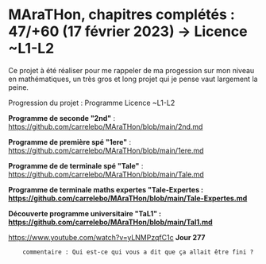 # MAraTHon, chapitres complétés : 47/+60 (17 février 2023) -> Licence ~L1-L2

Ce projet à été réaliser pour me rappeler de ma progession sur mon niveau en mathématiques, un très gros et long projet qui je pense vaut largement la peine.

Progression du projet : Programme Licence ~L1-L2


**Programme de seconde "2nd"** : https://github.com/carrelebo/MAraTHon/blob/main/2nd.md

**Programme de première spé "1ere"** : https://github.com/carrelebo/MAraTHon/blob/main/1ere.md

**Programme de de terminale spé "Tale"** : https://github.com/carrelebo/MAraTHon/blob/main/Tale.md

**Programme de terminale maths expertes "Tale-Expertes : https://github.com/carrelebo/MAraTHon/blob/main/Tale-Expertes.md**

**Découverte programme universitaire "TaL1" : https://github.com/carrelebo/MAraTHon/blob/main/Tal1.md**

https://www.youtube.com/watch?v=yLNMPzqfC1c
**Jour 277**

        commentaire : Qui est-ce qui vous a dit que ça allait être fini ?
